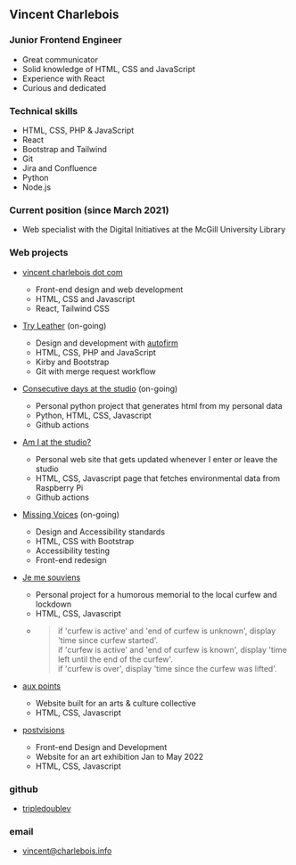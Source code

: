 ## Vincent Charlebois
### Junior Frontend Engineer  
- Great communicator
- Solid knowledge of HTML, CSS and JavaScript  
- Experience with React  
- Curious and dedicated 

### Technical skills
- HTML, CSS, PHP & JavaScript 
- React 
- Bootstrap and Tailwind
- Git
- Jira and Confluence
- Python
- Node.js

### Current position (since March 2021)
- Web specialist with the Digital Initiatives at the McGill University Library

### Web projects
* [vincent charlebois dot com](https://vincentcharlebois.com)
    - Front-end design and web development
    - HTML, CSS and Javascript
    - React, Tailwind CSS

  
* [Try Leather](https://tryleather.net) (on-going)
    - Design and development with [autofirm](https://autofirm.biz)
    - HTML, CSS, PHP and JavaScript
    - Kirby and Bootstrap
    - Git with merge request workflow

  
* [Consecutive days at the studio](https://vincent.charlebois.info/consecutive-days/) (on-going)
    - Personal python project that generates html from my personal data
    - Python, HTML, CSS, Javascript
    - Github actions

  
* [Am I at the studio?](https://vincent.charlebois.info/am-i/)
    - Personal web site that gets updated whenever I enter or leave the studio
    - HTML, CSS, Javascript page that fetches environmental data from Raspberry Pi
    - Github actions
  

* [Missing Voices](https://exhibits.library.mcgill.ca/voix_manquantes-missing_voices) (on-going)
    - Design and Accessibility standards
    - HTML, CSS with Bootstrap
    - Accessibility testing
    - Front-end redesign
  

* [Je me souviens](https://www.couvre-feu.quebec/)
    - Personal project for a humorous memorial to the local curfew and lockdown
    - HTML, CSS, Javascript
    - > 
      > if 'curfew is active' and 'end of curfew is unknown', display 'time since curfew started'.  
      > if 'curfew is active' and 'end of curfew is known', display 'time left until the end of the curfew'.  
      > if 'curfew is over', display 'time since the curfew was lifted'.  
      >
  

* [aux points](https://www.auxpoints.com/)
    - Website built for an arts & culture collective
    - HTML, CSS, Javascript
  

* [postvisions](https://www.postvis.io/ns/)
    - Front-end Design and Development 
    - Website for an art exhibition Jan to May 2022
    - HTML, CSS, Javascript
  
  
### github
- [tripledoublev](https://github.com/tripledoublev/)

### email
- [vincent@charlebois.info](mailto:vincentcharlebois@gmail.com)